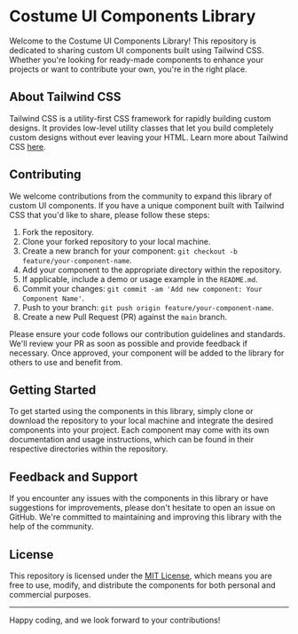 # Costume UI Components Library

Welcome to the Costume UI Components Library! This repository is dedicated to sharing custom UI components built using Tailwind CSS. Whether you're looking for ready-made components to enhance your projects or want to contribute your own, you're in the right place.

## About Tailwind CSS

Tailwind CSS is a utility-first CSS framework for rapidly building custom designs. It provides low-level utility classes that let you build completely custom designs without ever leaving your HTML. Learn more about Tailwind CSS [here](https://tailwindcss.com/).

## Contributing

We welcome contributions from the community to expand this library of custom UI components. If you have a unique component built with Tailwind CSS that you'd like to share, please follow these steps:

1. Fork the repository.
2. Clone your forked repository to your local machine.
3. Create a new branch for your component: `git checkout -b feature/your-component-name`.
4. Add your component to the appropriate directory within the repository.
5. If applicable, include a demo or usage example in the `README.md`.
6. Commit your changes: `git commit -am 'Add new component: Your Component Name'`.
7. Push to your branch: `git push origin feature/your-component-name`.
8. Create a new Pull Request (PR) against the `main` branch.

Please ensure your code follows our contribution guidelines and standards. We'll review your PR as soon as possible and provide feedback if necessary. Once approved, your component will be added to the library for others to use and benefit from.

## Getting Started

To get started using the components in this library, simply clone or download the repository to your local machine and integrate the desired components into your project. Each component may come with its own documentation and usage instructions, which can be found in their respective directories within the repository.

## Feedback and Support

If you encounter any issues with the components in this library or have suggestions for improvements, please don't hesitate to open an issue on GitHub. We're committed to maintaining and improving this library with the help of the community.

## License

This repository is licensed under the [MIT License](LICENSE), which means you are free to use, modify, and distribute the components for both personal and commercial purposes.

---

Happy coding, and we look forward to your contributions!
